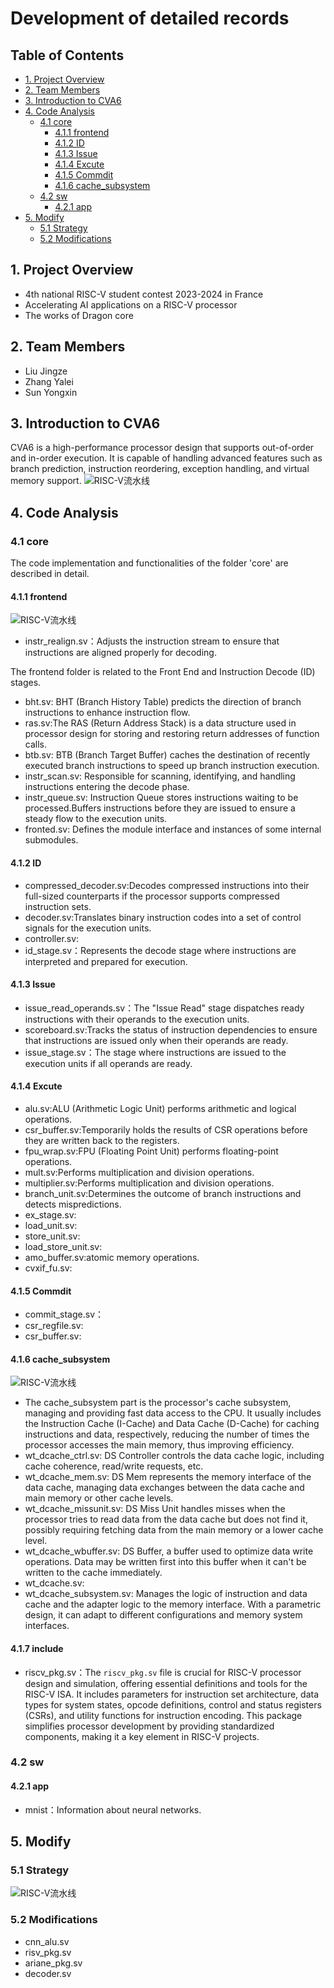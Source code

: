 # Development of detailed records

## Table of Contents
- [1. Project Overview](#1project-overview)
- [2. Team Members](#2team-members)
- [3. Introduction to CVA6](#3introduction-to-cva6)
- [4. Code Analysis](#4code-analysis)
  - [4.1 core](#41-core)
    - [4.1.1 frontend ](#411-frontend)
    - [4.1.2 ID](#412-id)
    - [4.1.3 Issue](#413-issue)
    - [4.1.4 Excute](#414-excute)  
    - [4.1.5 Commdit](#415-commdit)
    - [4.1.6 cache_subsystem](#416-cache_subsystem)
  - [4.2 sw](#42-sw)
    - [4.2.1 app](#421-app)
- [5. Modify](#5-modify)
  - [5.1 Strategy](#51-strategy)
  - [5.2 Modifications](#52-modifications)

## 1. Project Overview
- 4th national RISC-V student contest 2023-2024 in France
- Accelerating AI applications on a RISC-V processor
- The works of Dragon core

## 2. Team Members
- Liu Jingze  
- Zhang Yalei  
- Sun Yongxin  

## 3. Introduction to CVA6
CVA6 is a high-performance processor design that supports out-of-order and in-order execution. It is capable of handling advanced features such as branch prediction, instruction reordering, exception handling, and virtual memory support.
![RISC-V流水线](images/image1.png "流水线")

## 4. Code Analysis

### 4.1 core
The code implementation and functionalities of the folder 'core' are described in detail.

#### 4.1.1 frontend 
![RISC-V流水线](images/image2.jpeg "流水线")
- instr_realign.sv：Adjusts the instruction stream to ensure that instructions are aligned properly for decoding.  

The frontend folder is related to the Front End and Instruction Decode (ID) stages.
- bht.sv: BHT (Branch History Table) predicts the direction of branch instructions to enhance instruction flow.
- ras.sv:The RAS (Return Address Stack) is a data structure used in processor design for storing and restoring return addresses of function calls.
- btb.sv: BTB (Branch Target Buffer) caches the destination of recently executed branch instructions to speed up branch instruction execution.
- instr_scan.sv: Responsible for scanning, identifying, and handling instructions entering the decode phase.
- instr_queue.sv: Instruction Queue stores instructions waiting to be processed.Buffers instructions before they are issued to ensure a steady flow to the execution units.
- fronted.sv: Defines the module interface and instances of some internal submodules.

#### 4.1.2 ID
- compressed_decoder.sv:Decodes compressed instructions into their full-sized counterparts if the processor supports compressed instruction sets.
- decoder.sv:Translates binary instruction codes into a set of control signals for the execution units.
- controller.sv:
- id_stage.sv：Represents the decode stage where instructions are interpreted and prepared for execution.

#### 4.1.3 Issue
- issue_read_operands.sv：The "Issue Read" stage dispatches ready instructions with their operands to the execution units.
- scoreboard.sv:Tracks the status of instruction dependencies to ensure that instructions are issued only when their operands are ready.
- issue_stage.sv：The stage where instructions are issued to the execution units if all operands are ready.

#### 4.1.4 Excute
- alu.sv:ALU (Arithmetic Logic Unit) performs arithmetic and logical operations.
- csr_buffer.sv:Temporarily holds the results of CSR operations before they are written back to the registers.
- fpu_wrap.sv:FPU (Floating Point Unit) performs floating-point operations.
- mult.sv:Performs multiplication and division operations.
- multiplier.sv:Performs multiplication and division operations.
- branch_unit.sv:Determines the outcome of branch instructions and detects mispredictions.
- ex_stage.sv:
- load_unit.sv:
- store_unit.sv:
- load_store_unit.sv:
- amo_buffer.sv:atomic memory operations.
- cvxif_fu.sv:

#### 4.1.5 Commdit
- commit_stage.sv：
- csr_regfile.sv:
- csr_buffer.sv:

#### 4.1.6 cache_subsystem
![RISC-V流水线](images/image3.jpeg "流水线")

- The cache_subsystem part is the processor's cache subsystem, managing and providing fast data access to the CPU. It usually includes the Instruction Cache (I-Cache) and Data Cache (D-Cache) for caching instructions and data, respectively, reducing the number of times the processor accesses the main memory, thus improving efficiency.
- wt_dcache_ctrl.sv: DS Controller controls the data cache logic, including cache coherence, read/write requests, etc.
- wt_dcache_mem.sv: DS Mem represents the memory interface of the data cache, managing data exchanges between the data cache and main memory or other cache levels.
- wt_dcache_missunit.sv: DS Miss Unit handles misses when the processor tries to read data from the data cache but does not find it, possibly requiring fetching data from the main memory or a lower cache level.
- wt_dcache_wbuffer.sv: DS Buffer, a buffer used to optimize data write operations. Data may be written first into this buffer when it can't be written to the cache immediately.
- wt_dcache.sv:
- wt_dcache_subsystem.sv: Manages the logic of instruction and data cache and the adapter logic to the memory interface. With a parametric design, it can adapt to different configurations and memory system interfaces.

#### 4.1.7 include
- riscv_pkg.sv：The `riscv_pkg.sv` file is crucial for RISC-V processor design and simulation, offering essential definitions and tools for the RISC-V ISA. It includes parameters for instruction set architecture, data types for system states, opcode definitions, control and status registers (CSRs), and utility functions for instruction encoding. This package simplifies processor development by providing standardized components, making it a key element in RISC-V projects.

### 4.2 sw

#### 4.2.1 app
- mnist：Information about neural networks.

## 5. Modify

### 5.1 Strategy
![RISC-V流水线](images/image4.png "流水线")

### 5.2 Modifications
- cnn_alu.sv
- risv_pkg.sv
- ariane_pkg.sv
- decoder.sv
